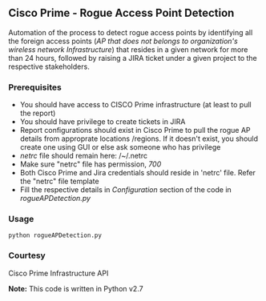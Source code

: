 ## Cisco Prime - Rogue Access Point Detection
Automation of the process to detect rogue access points by identifying all the foreign access points (*AP that does not belongs to organization's wireless network Infrastructure*) that resides in a given network for more than 24 hours,  followed by raising a JIRA ticket under a given project to the respective stakeholders.

### Prerequisites 
* You should have access to CISCO Prime infrastructure (at least to pull the report)
* You should have privilege to create tickets in JIRA
* Report configurations should exist in Cisco Prime to pull the rogue AP details from approprate locations /regions. If it doesn't exist, you should create one using GUI or else ask someone who has privilege
* *netrc* file should remain here: /~/.netrc
* Make sure "netrc" file has permission, *700*
* Both Cisco Prime and Jira credentials should reside in 'netrc' file. Refer the "netrc" file template
* Fill the respective details in *Configuration* section of the code in *rogueAPDetection.py*

### Usage
```
python rogueAPDetection.py
```
### Courtesy
Cisco Prime Infrastructure API

**Note:**
This code is written in Python v2.7